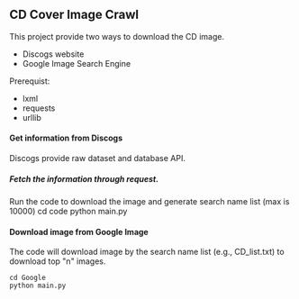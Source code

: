## CD Cover Image Crawl
This project provide two ways to download the CD image. 

* Discogs website
* Google Image Search Engine

Prerequist:

* lxml
* requests
* urllib


#### Get information from Discogs

Discogs provide raw dataset and database API. 

##### Fetch the information through request. 

Run the code to download the image and generate search name list (max is 10000)
	cd code
	python main.py

#### Download image from Google Image 

The code will download image by the search name list (e.g., CD_list.txt) to download top "n" images.

	cd Google
	python main.py
